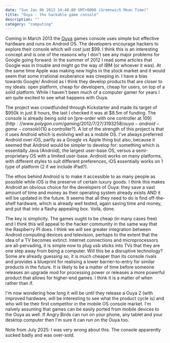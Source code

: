 ```yaml
---
date: "Sun Jan 06 2013 14:48:00 GMT+0000 (Greenwich Mean Time)"
title: "Ouya - the hackable game console"
description: ""
category: "computing"
---
```

Coming in March 2013 the [Ouya](http://www.ouya.tv/) games console uses simple but effective hardware and runs on Android OS. The developers encourage hackers to explore their console which will cost just $99. I think this is an interesting concept and is one of the reasons why I don't see any major problems for Google going forward. In the summer of 2012 I read some articles that Google was in trouble and might go the way of IBM (or whoever it was). At the same time Apple was making new highs in the stock market and it would seem that some irrational exuberance was creeping in. I have a bias towards Google/ Android as I think they develop products that are closer to my ideals: open platform, cheap for developers, cheap for users, on top of a solid platform. While I haven't been much of a computer gamer for years I am quite excited to see what happens with Ouya.

The project was crowdfunded through Kickstarter and made its target of $950k in just 8 hours, the last I checked it was at $8.5m of funding. The console is already being sold on [pre-order with one controller at $109](http://www.polygon.com/gaming/2012/7/27/3193258/ouya-android-game-console) ($10 a controller?). A lot of the strength of this project is that it uses Android which is evolving well as a mobile OS. I've always preferred Android over iOS, partly as a Google vs Apple thing but also, because it seemed that Android would be simpler to develop for: something which is essentially Java (Android), the largest user-base OS, versus a semi-proprietary OS with a limited user-base. Android works on many platforms, with different styles to suit different preferences, iOS essentially works on 1 type of platform (2 if we include iPad?).

The ethos behind Android is to make it accessible to as many people as possible while iOS is the preserve of certain luxury goods. I think this makes Android an obvious choice for the developers of Ouya: they save a vast amount of time and money as their operating system already exists AND it will be updated in the future. It seems that all they need to do is find off-the-shelf hardware, which is already well tested, again saving time and money, and put that into a flashy appealing box. Voilà, done.

The key is simplicity. The games ought to be cheap (in many cases free) and I think this will appeal to the hacker community in the same way that the Raspberry PI does. I think we will see greater integration between Android computing devices and television, perhaps to the extent that the idea of a TV becomes extinct. Internet connections and microprocessors are all-pervading, it is simple now to plug usb sticks into TVs that they are one step away from being a computer. Will this be a disruptive technology? Some are already guessing so, it is much cheaper than its console rivals and provides a blueprint for realising a lower barrier-to-entry for similar products in the future. It is likely to be a matter of time before someone releases an upgrade mod for processing power or releases a more powerful product that allows for higher-end games. I think it is a matter of when rather than if.

I'm now wondering how long it will be until they release a Ouya 2 (with improved hardware, will be interesting to see what the product cycle is) and who will be their first competitor in the mobile OS console market. I'm naively assuming that games can be easily ported from mobile devices to the Ouya as well. If Angry Birds can run on your phone, any tablet and your desktop computer then I'm sure it can run on the Ouya too.

Note from July 2025: I was very wrong about this. The console apparently sucked badly and was over-sold.